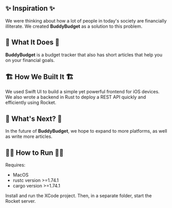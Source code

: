 ## ✨ Inspiration ✨
We were thinking about how a lot of people in today's society are financially illiterate. We created **BuddyBudget** as a solution to this problem.

## 🤖 What It Does 🤖
**BuddyBudget** is a budget tracker that also has short articles that help you on your financial goals.

## 🏗 How We Built It 🏗
We used Swift UI to build a simple yet powerful frontend for iOS devices. We also wrote a backend in Rust to deploy a REST API quickly and efficiently using Rocket.

## 👀 What's Next? 👀
In the future of **BuddyBudget**, we hope to expand to more platforms, as well as write more articles.

## 👨‍💻 How to Run 👨‍💻
Requires:

- MacOS
- rustc version >=1.74.1
- cargo version >=1.74.1

Install and run the XCode project. Then, in a separate folder, start the Rocket server.

